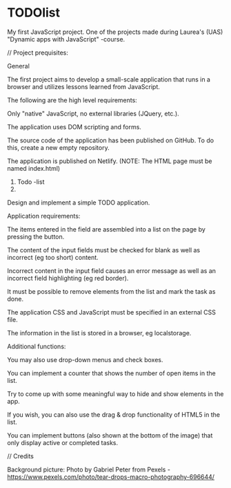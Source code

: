 # TODOlist
My first JavaScript project. One of the projects made during Laurea's (UAS) "Dynamic apps with JavaScript" -course. 

// Project prequisites: 

General

The first project aims to develop a small-scale application that
runs in a browser and utilizes lessons learned from JavaScript.

The following are the high level requirements:

Only "native" JavaScript, no external libraries (JQuery, etc.).

The application uses DOM scripting and forms.

The source code of the application has been published on GitHub. To do this, create a new empty repository.

The application is published on Netlify. (NOTE: The HTML page must be named index.html)

1. Todo -list
2. 
Design and implement a simple TODO application.

Application requirements:

The items entered in the field are assembled into a list on the page by pressing the button.

The content of the input fields must be checked for blank as well as incorrect (eg too short) content.

Incorrect content in the input field causes an error message as well as an incorrect field highlighting (eg red border).

It must be possible to remove elements from the list and mark the task as done.

The application CSS and JavaScript must be specified in an external CSS file.

The information in the list is stored in a browser, eg localstorage.

Additional functions:

You may also use drop-down menus and check boxes.

You can implement a counter that shows the number of open items in the list.

Try to come up with some meaningful way to hide and show elements in the app.

If you wish, you can also use the drag & drop functionality of HTML5 in the list.

You can implement buttons (also shown at the bottom of the image) that only display active or completed tasks.

// Credits

Background picture: Photo by Gabriel Peter from Pexels - https://www.pexels.com/photo/tear-drops-macro-photography-696644/




